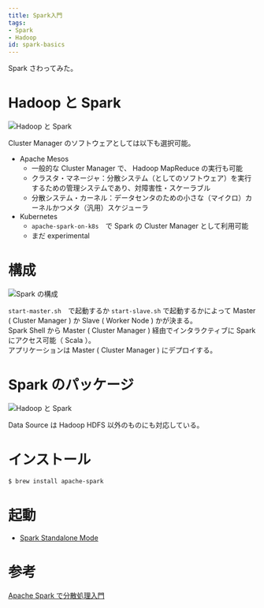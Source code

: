 ```yaml
---
title: Spark入門
tags:
- Spark
- Hadoop
id: spark-basics
---
```


Spark さわってみた。

# Hadoop と Spark

<img src="../../images/hadoop-spark.png"  alt="Hadoop と Spark">

Cluster Manager のソフトウェアとしては以下も選択可能。

- Apache Mesos
    - 一般的な Cluster Manager で、 Hadoop MapReduce の実行も可能
    - クラスタ・マネージャ：分散システム（としてのソフトウェア）を実行するための管理システムであり、対障害性・スケーラブル
    - 分散システム・カーネル：データセンタのための小さな（マイクロ）カーネルかつメタ（汎用）スケジューラ
- Kubernetes
    - `apache-spark-on-k8s`　で Spark の Cluster Manager として利用可能
    - まだ experimental

# 構成

<img src="https://spark.apache.org/docs/latest/img/cluster-overview.png"  alt="Spark の構成">

`start-master.sh`　で起動するか `start-slave.sh` で起動するかによって Master ( Cluster Manager ) か Slave ( Worker Node ) かが決まる。  
Spark Shell から Master ( Cluster Manager ) 経由でインタラクティブに Spark　にアクセス可能（ Scala ）。  
アプリケーションは Master ( Cluster Manager ) にデプロイする。

# Spark のパッケージ

<img src="../../images/spark-packages.png"  alt="Hadoop と Spark">

Data Source は Hadoop HDFS 以外のものにも対応している。

# インストール

```sh
$ brew install apache-spark
```

# 起動

- [Spark Standalone Mode](https://spark.apache.org/docs/latest/spark-standalone.html)

# 参考

[Apache Spark で分散処理入門](https://qiita.com/Hiroki11x/items/4f5129094da4c91955bc)
